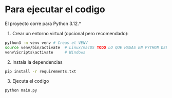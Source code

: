 # Para ejecutar el codigo

El proyecto corre para Python 3.12.*

1. Crear un entorno virtual (opcional pero recomendado):
```bash
python3 -m venv venv # Creas el VENV
source venv/bin/activate  # Linux/macOS TODO LO QUE HAGAS EN PYTHON DEBE SER CON EL VENV ACTIVADO CON ESTOS COMANDOS
venv\Scripts\activate     # Windows
```

2. Instala la dependencias
```bash
pip install -r requirements.txt
```

3. Ejecuta el codigo
```bash
python main.py
```

